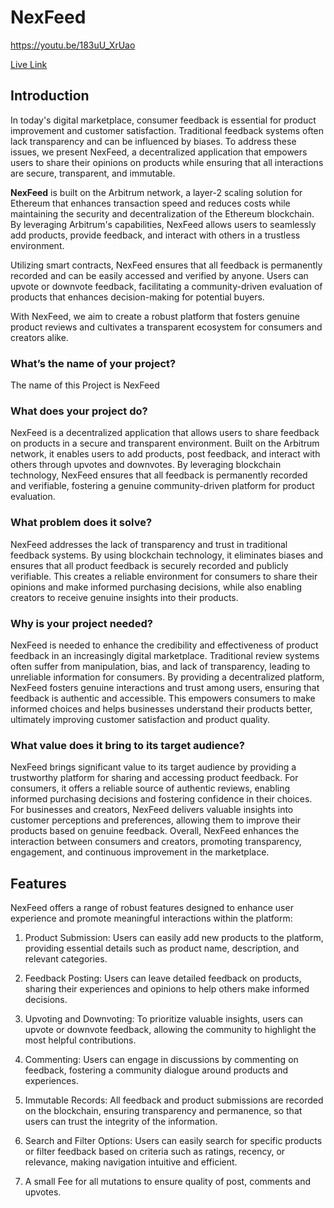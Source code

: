 # NexFeed

https://youtu.be/183uU_XrUao

[Live Link](https://nexfeed.vercel.app/)

## Introduction

In today's digital marketplace, consumer feedback is essential for product improvement and customer satisfaction. Traditional feedback systems often lack transparency and can be influenced by biases. To address these issues, we present NexFeed, a decentralized application that empowers users to share their opinions on products while ensuring that all interactions are secure, transparent, and immutable.

**NexFeed** is built on the Arbitrum network, a layer-2 scaling solution for Ethereum that enhances transaction speed and reduces costs while maintaining the security and decentralization of the Ethereum blockchain. By leveraging Arbitrum's capabilities, NexFeed allows users to seamlessly add products, provide feedback, and interact with others in a trustless environment.

Utilizing smart contracts, NexFeed ensures that all feedback is permanently recorded and can be easily accessed and verified by anyone. Users can upvote or downvote feedback, facilitating a community-driven evaluation of products that enhances decision-making for potential buyers.

With NexFeed, we aim to create a robust platform that fosters genuine product reviews and cultivates a transparent ecosystem for consumers and creators alike.

### What’s the name of your project?

The name of this Project is NexFeed

### What does your project do?

NexFeed is a decentralized application that allows users to share feedback on products in a secure and transparent environment. Built on the Arbitrum network, it enables users to add products, post feedback, and interact with others through upvotes and downvotes. By leveraging blockchain technology, NexFeed ensures that all feedback is permanently recorded and verifiable, fostering a genuine community-driven platform for product evaluation.

### What problem does it solve?

NexFeed addresses the lack of transparency and trust in traditional feedback systems. By using blockchain technology, it eliminates biases and ensures that all product feedback is securely recorded and publicly verifiable. This creates a reliable environment for consumers to share their opinions and make informed purchasing decisions, while also enabling creators to receive genuine insights into their products.

### Why is your project needed?

NexFeed is needed to enhance the credibility and effectiveness of product feedback in an increasingly digital marketplace. Traditional review systems often suffer from manipulation, bias, and lack of transparency, leading to unreliable information for consumers. By providing a decentralized platform, NexFeed fosters genuine interactions and trust among users, ensuring that feedback is authentic and accessible. This empowers consumers to make informed choices and helps businesses understand their products better, ultimately improving customer satisfaction and product quality.

### What value does it bring to its target audience?

NexFeed brings significant value to its target audience by providing a trustworthy platform for sharing and accessing product feedback. For consumers, it offers a reliable source of authentic reviews, enabling informed purchasing decisions and fostering confidence in their choices. For businesses and creators, NexFeed delivers valuable insights into customer perceptions and preferences, allowing them to improve their products based on genuine feedback. Overall, NexFeed enhances the interaction between consumers and creators, promoting transparency, engagement, and continuous improvement in the marketplace.

## Features

NexFeed offers a range of robust features designed to enhance user experience and promote meaningful interactions within the platform:

1. Product Submission: Users can easily add new products to the platform, providing essential details such as product name, description, and relevant categories.

2. Feedback Posting: Users can leave detailed feedback on products, sharing their experiences and opinions to help others make informed decisions.

3. Upvoting and Downvoting: To prioritize valuable insights, users can upvote or downvote feedback, allowing the community to highlight the most helpful contributions.

4. Commenting: Users can engage in discussions by commenting on feedback, fostering a community dialogue around products and experiences.

5. Immutable Records: All feedback and product submissions are recorded on the blockchain, ensuring transparency and permanence, so that users can trust the integrity of the information.

6. Search and Filter Options: Users can easily search for specific products or filter feedback based on criteria such as ratings, recency, or relevance, making navigation intuitive and efficient.

7. A small Fee for all mutations to ensure quality of post, comments and upvotes.
